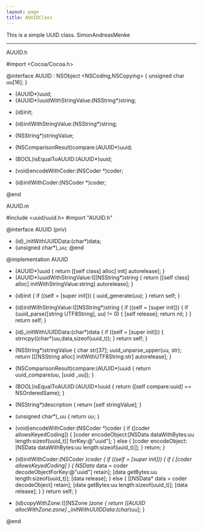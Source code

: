 ```yaml
---
layout: page
title: AUUIDClass
---
```


This is a simple UUID class.
SimonAndreasMenke

----

AUUID.h

    

#import <Cocoa/Cocoa.h>


@interface AUUID : NSObject <NSCoding,NSCopying> {
	unsigned char uu[16];
}

+ (AUUID*)uuid;
+ (AUUID*)uuidWithStringValue:(NSString*)string;

- (id)init;
- (id)initWithStringValue:(NSString*)string;

- (NSString*)stringValue;

- (NSComparisonResult)compare:(AUUID*)uuid;
- (BOOL)isEqualToAUUID:(AUUID*)uuid;

- (void)encodeWithCoder:(NSCoder *)coder;
- (id)initWithCoder:(NSCoder *)coder;

@end



AUUID.m

    

#include <uuid/uuid.h>
#import "AUUID.h"

@interface AUUID (priv)
- (id)_initWithUUIDData:(char*)data;
- (unsigned char*)_uu;
@end

@implementation AUUID

+ (AUUID*)uuid
	{ return [[self class] alloc] init] autorelease]; }
+ (AUUID*)uuidWithStringValue:([[NSString*)string
	{ return [[self class] alloc] initWithStringValue:string] autorelease]; }

- (id)init {
	if ((self = [super init])) {
		uuid_generate(uu);
	}
	return self;
}

- (id)initWithStringValue:([[NSString*)string {
	if ((self = [super init])) {
		if (uuid_parse([string UTF8String], uu) != 0) {
			[self release];
			return nil;
		}
	}
	return self;
}

- (id)_initWithUUIDData:(char*)data {
	if ((self = [super init])) {
		strncpy((char*)uu,data,sizeof(uuid_t));
	}
	return self;
}

- (NSString*)stringValue {
	char str[37];
	uuid_unparse_upper(uu, str);
	return [[[NSString alloc] initWithUTF8String:str] autorelease];
}

- (NSComparisonResult)compare:(AUUID*)uuid {
	return uuid_compare(uu, [uuid _uu]);
}
- (BOOL)isEqualToAUUID:(AUUID*)uuid {
	return ([self compare:uuid] == NSOrderedSame);
}

- (NSString*)description {
	return [self stringValue];
}

- (unsigned char*)_uu {
	return uu;
}

- (void)encodeWithCoder:(NSCoder *)coder {
    if ([coder allowsKeyedCoding]) {
        [coder encodeObject:[NSData dataWithBytes:uu length:sizeof(uuid_t)] forKey:@"uuid"];
    } else {
        [coder encodeObject:[NSData dataWithBytes:uu length:sizeof(uuid_t)]];
    }
    return;
}

- (id)initWithCoder:(NSCoder *)coder {
    if ((self = [super init])) {
		if ( [coder allowsKeyedCoding] ) {
			NSData* data = coder decodeObjectForKey:@"uuid"] retain];
			[data getBytes:uu length:sizeof(uuid_t)];
			[data release];
		} else {
			[[NSData* data = coder decodeObject] retain];
			[data getBytes:uu length:sizeof(uuid_t)];
			[data release];
		}
	}
    return self;
}

- (id)copyWithZone:([[NSZone *)zone {
	return [[AUUID allocWithZone:zone] _initWithUUIDData:(char*)uu];
}

@end



